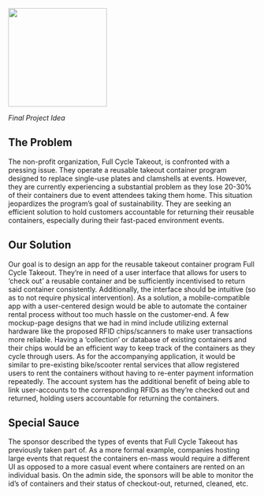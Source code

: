 <img width="200px" class="rounded float-start pe-4" src="../img/difficulty/jslogo.png">

*Final Project Idea*

## The Problem
The non-profit organization, Full Cycle Takeout, is confronted with a pressing issue. They operate a reusable takeout container program designed to replace single-use plates and clamshells at events. However, they are currently experiencing a substantial problem as they lose 20-30% of their containers due to event attendees taking them home. This situation jeopardizes the program’s goal of sustainability. They are seeking an efficient solution to hold customers accountable for returning their reusable containers, especially during their fast-paced environment events.

## Our Solution
Our goal is to design an app for the reusable takeout container program Full Cycle Takeout. They’re in need of a user interface that allows for users to ‘check out’ a reusable container and be sufficiently incentivised to return said container consistently. Additionally, the interface should be intuitive (so as to not require physical intervention). As a solution, a mobile-compatible app with a user-centered design would be able to automate the container rental process without too much hassle on the customer-end. 
A few mockup-page designs that we had in mind include utilizing external hardware like the proposed RFID chips/scanners to make user transactions more reliable. Having a ‘collection’ or database of existing containers and their chips would be an efficient way to keep track of the containers as they cycle through users. As for the accompanying application, it would be similar to pre-existing bike/scooter rental services that allow registered users to rent the containers without having to re-enter payment information repeatedly. The account system has the additional benefit of being able to link user-accounts to the corresponding RFIDs as they’re checked out and returned, holding users accountable for returning the containers. 
## Special Sauce
The sponsor described the types of events that Full Cycle Takeout has previously taken part of. As a more formal example, companies hosting large events that request the containers en-mass would require a different UI as opposed to a more casual event where containers are rented on an individual basis. On the admin side, the sponsors will be able to monitor the id’s of containers and their status of checkout-out, returned, cleaned, etc.
